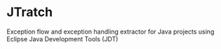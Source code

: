 # JTratch
Exception flow and exception handling extractor for Java projects using Eclipse Java Development Tools (JDT)
